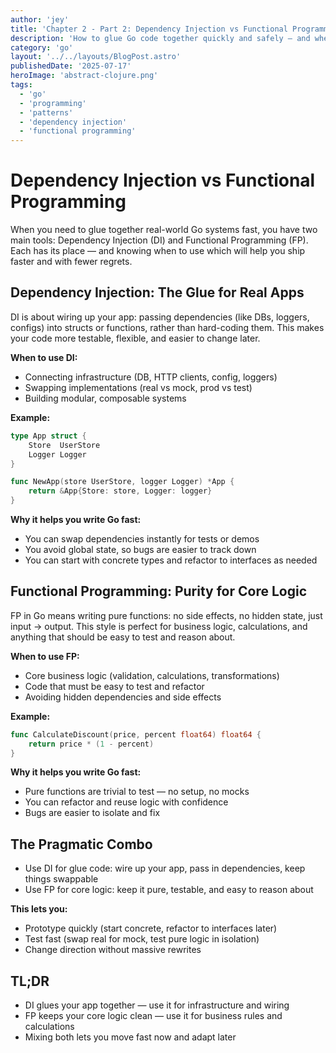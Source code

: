 ```yaml
---
author: 'jey'
title: 'Chapter 2 - Part 2: Dependency Injection vs Functional Programming'
description: 'How to glue Go code together quickly and safely — and when to use each style'
category: 'go'
layout: '../../layouts/BlogPost.astro'
publishedDate: '2025-07-17'
heroImage: 'abstract-clojure.png'
tags:
  - 'go'
  - 'programming'
  - 'patterns'
  - 'dependency injection'
  - 'functional programming'
---
```


# Dependency Injection vs Functional Programming

When you need to glue together real-world Go systems fast, you have two main tools: Dependency Injection (DI) and Functional Programming (FP). Each has its place — and knowing when to use which will help you ship faster and with fewer regrets.

## Dependency Injection: The Glue for Real Apps

DI is about wiring up your app: passing dependencies (like DBs, loggers, configs) into structs or functions, rather than hard-coding them. This makes your code more testable, flexible, and easier to change later.

**When to use DI:**
- Connecting infrastructure (DB, HTTP clients, config, loggers)
- Swapping implementations (real vs mock, prod vs test)
- Building modular, composable systems

**Example:**
```go
type App struct {
    Store  UserStore
    Logger Logger
}

func NewApp(store UserStore, logger Logger) *App {
    return &App{Store: store, Logger: logger}
}
```

**Why it helps you write Go fast:**
- You can swap dependencies instantly for tests or demos
- You avoid global state, so bugs are easier to track down
- You can start with concrete types and refactor to interfaces as needed

## Functional Programming: Purity for Core Logic

FP in Go means writing pure functions: no side effects, no hidden state, just input → output. This style is perfect for business logic, calculations, and anything that should be easy to test and reason about.

**When to use FP:**
- Core business logic (validation, calculations, transformations)
- Code that must be easy to test and refactor
- Avoiding hidden dependencies and side effects

**Example:**
```go
func CalculateDiscount(price, percent float64) float64 {
    return price * (1 - percent)
}
```

**Why it helps you write Go fast:**
- Pure functions are trivial to test — no setup, no mocks
- You can refactor and reuse logic with confidence
- Bugs are easier to isolate and fix

## The Pragmatic Combo

- Use DI for glue code: wire up your app, pass in dependencies, keep things swappable
- Use FP for core logic: keep it pure, testable, and easy to reason about

**This lets you:**
- Prototype quickly (start concrete, refactor to interfaces later)
- Test fast (swap real for mock, test pure logic in isolation)
- Change direction without massive rewrites

## TL;DR
- DI glues your app together — use it for infrastructure and wiring
- FP keeps your core logic clean — use it for business rules and calculations
- Mixing both lets you move fast now and adapt later
